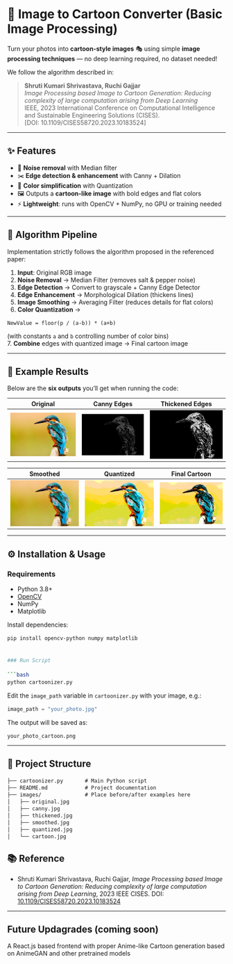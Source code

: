 # 🎨 Image to Cartoon Converter (Basic Image Processing)

Turn your photos into **cartoon-style images** 🎭 using simple **image processing techniques** — no deep learning required, no dataset needed!  

We follow the algorithm described in:  
> **Shruti Kumari Shrivastava, Ruchi Gajjar**  
> *Image Processing based Image to Cartoon Generation: Reducing complexity of large computation arising from Deep Learning*  
> IEEE, 2023 International Conference on Computational Intelligence and Sustainable Engineering Solutions (CISES).  
> [DOI: 10.1109/CISES58720.2023.10183524]  

---

## ✨ Features
- 🧹 **Noise removal** with Median filter  
- ✂️ **Edge detection & enhancement** with Canny + Dilation  
- 🎨 **Color simplification** with Quantization  
- 🖼️ Outputs a **cartoon-like image** with bold edges and flat colors  
- ⚡ **Lightweight**: runs with OpenCV + NumPy, no GPU or training needed  

---

## 🧩 Algorithm Pipeline
Implementation strictly follows the algorithm proposed in the referenced paper:

1. **Input**: Original RGB image  
2. **Noise Removal** → Median Filter (removes salt & pepper noise)  
3. **Edge Detection** → Convert to grayscale + Canny Edge Detector  
4. **Edge Enhancement** → Morphological Dilation (thickens lines)  
5. **Image Smoothing** → Averaging Filter (reduces details for flat colors)  
6. **Color Quantization** →  
```
NewValue = floor(p / (a-b)) * (a+b)
```
(with constants `a` and `b` controlling number of color bins)  
7. **Combine** edges with quantized image → Final cartoon image  

---

## 📸 Example Results
Below are the **six outputs** you’ll get when running the code:

| Original | Canny Edges | Thickened Edges |
|----------|-------------|-----------------|
| ![Original](images/original.jpg) | ![Edges](images/canny.jpg) | ![Thickened](images/thickened.jpg) |

| Smoothed | Quantized | Final Cartoon |
|----------|-----------|---------------|
| ![Smoothed](images/smoothed.jpg) | ![Quantized](images/quantized.jpg) | ![Cartoon](images/cartoon.jpg) |

---

## ⚙️ Installation & Usage

### Requirements
- Python 3.8+
- [OpenCV](https://pypi.org/project/opencv-python/)
- NumPy
- Matplotlib

Install dependencies:
```bash
pip install opencv-python numpy matplotlib


### Run Script

```bash
python cartoonizer.py
```

Edit the `image_path` variable in `cartoonizer.py` with your image, e.g.:

```python
image_path = "your_photo.jpg"
```

The output will be saved as:

```
your_photo_cartoon.png
```

---

## 📂 Project Structure

```
├── cartoonizer.py       # Main Python script
├── README.md            # Project documentation
├── images/              # Place before/after examples here
│   ├── original.jpg
│   ├── canny.jpg
│   ├── thickened.jpg
│   ├── smoothed.jpg
│   ├── quantized.jpg
│   └── cartoon.jpg

```
## 📚 Reference

* Shruti Kumari Shrivastava, Ruchi Gajjar, *Image Processing based Image to Cartoon Generation: Reducing complexity of large computation arising from Deep Learning*, 2023 IEEE CISES.
  DOI: [10.1109/CISES58720.2023.10183524](https://doi.org/10.1109/CISES58720.2023.10183524)

---
## Future Updagrades (coming soon)
A React.js based frontend with proper Anime-like Cartoon generation based on AnimeGAN and other pretrained models
